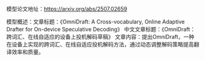 模型论文地址：https://arxiv.org/abs/2507.02659

模型概述：文章标题：《OmniDraft: A Cross-vocabulary, Online Adaptive Drafter for On-device Speculative Decoding》
中文文章标题：《OmniDraft：跨词汇、在线自适应的设备上投机解码草稿》
文章内容：提出OmniDraft，一种在设备上实现的跨词汇、在线自适应投机解码方法，通过动态调整解码策略提高翻译效率和质量。
